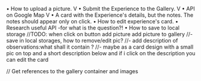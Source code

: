 
•	How to upload a picture. V
•	Submit the Experience to the Gallery. V
•	API on Google Map V
•	A card with the Experience's details, but the notes. The notes should appear only on click.
•	How to edit experience's card.
•	Research useful API -for what is the question?!
•	How to save to local storage
//TODO: when click on button add picture add picture to gallery
//- save in local storages, how to remove/edit pic?
//- add description of observations:what shall it contain ?
//- maybe as a card design with a small pic on top and a short description below and if i click on the description you can edit the card

// Get references to the gallery container and images